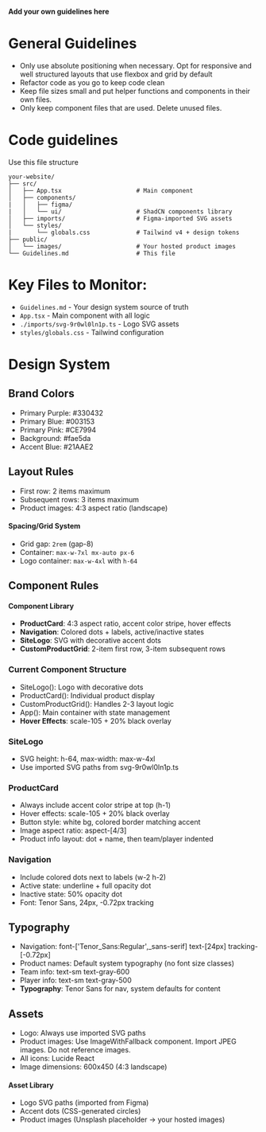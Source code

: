 **Add your own guidelines here**

# General Guidelines
* Only use absolute positioning when necessary. Opt for responsive and well structured layouts that use flexbox and grid by default
* Refactor code as you go to keep code clean
* Keep file sizes small and put helper functions and components in their own files.
* Only keep component files that are used. Delete unused files. 

# Code guidelines

Use this file structure
```
your-website/
├── src/
│   ├── App.tsx                     # Main component
│   ├── components/
|   │   ├── figma/
|   │   └── ui/                     # ShadCN components library
│   ├── imports/                    # Figma-imported SVG assets
│   └── styles/
|       └── globals.css             # Tailwind v4 + design tokens
├── public/
│   └── images/                     # Your hosted product images
└── Guidelines.md                   # This file
```

# Key Files to Monitor:
- `Guidelines.md` - Your design system source of truth
- `App.tsx` - Main component with all logic
- `./imports/svg-9r0wl0ln1p.ts` - Logo SVG assets
- `styles/globals.css` - Tailwind configuration


# Design System 

## Brand Colors
- Primary Purple: #330432
- Primary Blue: #003153  
- Primary Pink: #CE7994
- Background: #fae5da
- Accent Blue: #21AAE2


## Layout Rules
- First row: 2 items maximum
- Subsequent rows: 3 items maximum
- Product images: 4:3 aspect ratio (landscape)

#### Spacing/Grid System
- Grid gap: `2rem` (gap-8)
- Container: `max-w-7xl mx-auto px-6`
- Logo container: `max-w-4xl` with `h-64`


## Component Rules

#### Component Library
- **ProductCard**: 4:3 aspect ratio, accent color stripe, hover effects
- **Navigation**: Colored dots + labels, active/inactive states
- **SiteLogo**: SVG with decorative accent dots
- **CustomProductGrid**: 2-item first row, 3-item subsequent rows

### Current Component Structure
- SiteLogo(): Logo with decorative dots
- ProductCard(): Individual product display
- CustomProductGrid(): Handles 2-3 layout logic
- App(): Main container with state management
- **Hover Effects**: scale-105 + 20% black overlay

### SiteLogo
- SVG height: h-64, max-width: max-w-4xl
- Use imported SVG paths from svg-9r0wl0ln1p.ts

### ProductCard
- Always include accent color stripe at top (h-1)
- Hover effects: scale-105 + 20% black overlay
- Button style: white bg, colored border matching accent
- Image aspect ratio: aspect-[4/3]
- Product info layout: dot + name, then team/player indented

### Navigation
- Include colored dots next to labels (w-2 h-2)
- Active state: underline + full opacity dot
- Inactive state: 50% opacity dot
- Font: Tenor Sans, 24px, -0.72px tracking

## Typography
- Navigation: font-['Tenor_Sans:Regular',_sans-serif] text-[24px] tracking-[-0.72px]
- Product names: Default system typography (no font size classes)
- Team info: text-sm text-gray-600
- Player info: text-sm text-gray-500
- **Typography**: Tenor Sans for nav, system defaults for content

## Assets
- Logo: Always use imported SVG paths 
- Product images: Use ImageWithFallback component. Import JPEG images. Do not reference images. 
- All icons: Lucide React
- Image dimensions: 600x450 (4:3 landscape)


#### Asset Library
- Logo SVG paths (imported from Figma)
- Accent dots (CSS-generated circles)
- Product images (Unsplash placeholder → your hosted images)

<!-- Things to add

SVG images should be converted to react component files and imported
JPGs should be imported
Import images rather than using public folder when possible - it enables webpack optimizations
-->


<!-- Design system example guidelines



## Button
The Button component is a fundamental interactive element in our design system, designed to trigger actions or navigate
users through the application. It provides visual feedback and clear affordances to enhance user experience.

### Usage
Buttons should be used for important actions that users need to take, such as form submissions, confirming choices,
or initiating processes. They communicate interactivity and should have clear, action-oriented labels.

### Variants
* Primary Button
  * Purpose : Used for the main action in a section or page
  * Visual Style : Bold, filled with the primary brand color
  * Usage : One primary button per section to guide users toward the most important action
* Secondary Button
  * Purpose : Used for alternative or supporting actions
  * Visual Style : Outlined with the primary color, transparent background
  * Usage : Can appear alongside a primary button for less important actions
* Tertiary Button
  * Purpose : Used for the least important actions
  * Visual Style : Text-only with no border, using primary color
  * Usage : For actions that should be available but not emphasized
-->
